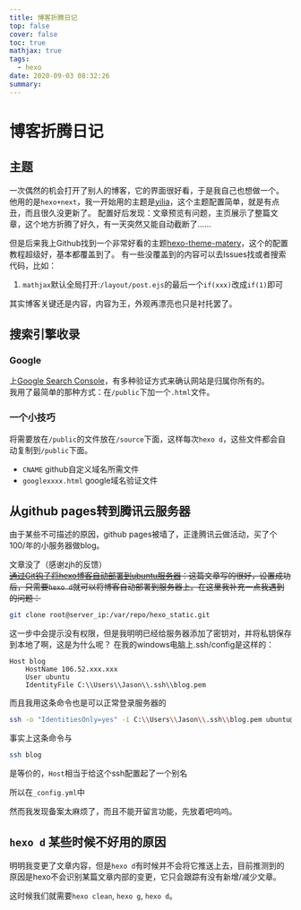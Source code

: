 ```yaml
---
title: 博客折腾日记
top: false
cover: false
toc: true
mathjax: true
tags:
  - hexo
date: 2020-09-03 08:32:26
summary:
---
```


# 博客折腾日记

## 主题
一次偶然的机会打开了别人的博客，它的界面很好看，于是我自己也想做一个。
他用的是`hexo+next`，我一开始用的主题是[yilia](https://github.com/litten/hexo-theme-yilia)，这个主题配置简单，就是有点丑，而且很久没更新了。
配置好后发现：文章预览有问题，主页展示了整篇文章，这个地方折腾了好久，有一天突然又能自动截断了......  

但是后来我上Github找到一个非常好看的主题[hexo-theme-matery](https://github.com/blinkfox/hexo-theme-matery)，这个的配置教程超级好，基本都覆盖到了。
有一些没覆盖到的内容可以去Issues找或者搜索代码，比如：
1. `mathjax`默认全局打开:`/layout/post.ejs`的最后一个`if(xxx)`改成`if(1)`即可

其实博客关键还是内容，内容为王，外观再漂亮也只是衬托罢了。

## 搜索引擎收录
### Google
上[Google Search Console](https://search.google.com/search-console/welcome)，有多种验证方式来确认网站是归属你所有的。  
我用了最简单的那种方式：在`/public`下加一个`.html`文件。

### 一个小技巧
将需要放在`/public`的文件放在`/source`下面，这样每次`hexo d`，这些文件都会自动复制到`/public`下面。
+ `CNAME` github自定义域名所需文件
+ `googlexxxx.html` google域名验证文件

## 从github pages转到腾讯云服务器
由于某些不可描述的原因，github pages被墙了，正逢腾讯云做活动，买了个100/年的小服务器做blog。

文章没了（感谢zjh的反馈）  
~~[通过Git钩子将hexo博客自动部署到ubuntu服务器](http://www.buhuo996.com/posts/65504/)：这篇文章写的很好，设置成功后，只需要`hexo d`就可以将博客自动部署到服务器上。在这里我补充一点我遇到的问题：~~ 
```bash
git clone root@server_ip:/var/repo/hexo_static.git
```
这一步中会提示没有权限，但是我明明已经给服务器添加了密钥对，并将私钥保存到本地了啊，这是为什么呢？
在我的windows电脑上.ssh/config是这样的：
```
Host blog
    HostName 106.52.xxx.xxx
    User ubuntu
    IdentityFile C:\\Users\\Jason\\.ssh\\blog.pem
```
而且我用这条命令也是可以正常登录服务器的
```bash
ssh -o "IdentitiesOnly=yes" -i C:\\Users\\Jason\\.ssh\\blog.pem ubuntu@106.52.xxx.xxx
```
事实上这条命令与
```bash
ssh blog
```
是等价的，`Host`相当于给这个ssh配置起了一个别名

所以在`_config.yml`中

然而我发现备案太麻烦了，而且不能开留言功能，先放着吧呜呜。

## `hexo d` 某些时候不好用的原因
明明我变更了文章内容，但是`hexo d`有时候并不会将它推送上去，目前推测到的原因是hexo不会识别某篇文章内部的变更，它只会跟踪有没有新增/减少文章。

这时候我们就需要`hexo clean`, `hexo g`, `hexo d`。
